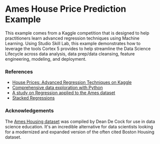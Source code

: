# Ames House Price Prediction Example
This example comes from a Kaggle competition that is designed to help practitioners learn advanced regression techniques using Machine Learning.  Using Studio Skill Lab, this example demonstrates how to leverage the tools Cortex 5 provides to help streamline the Data Science Lifecycle across data analysis, data prep/data cleansing, feature engineering, modeling, and deployment.

### References
* [House Prices: Advanced Regression Techniques on Kaggle](https://www.kaggle.com/c/house-prices-advanced-regression-techniques/leaderboard)
* [Comprehensive data exploration with Python](https://www.kaggle.com/pmarcelino/comprehensive-data-exploration-with-python)
* [A study on Regression applied to the Ames dataset](https://www.kaggle.com/juliencs/a-study-on-regression-applied-to-the-ames-dataset)
* [Stacked Regressions](https://www.kaggle.com/serigne/stacked-regressions-top-4-on-leaderboard)

### Acknowledgements
The [Ames Housing dataset](http://www.amstat.org/publications/jse/v19n3/decock.pdf) was compiled by Dean De Cock for use in data science education. It's an incredible alternative for data scientists looking for a modernized and expanded version of the often cited Boston Housing dataset.
